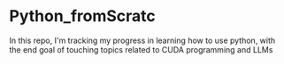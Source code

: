 # Python_fromScratc
In this repo, I'm tracking my progress in learning how to use python, with the end goal of touching topics related to CUDA programming and LLMs
